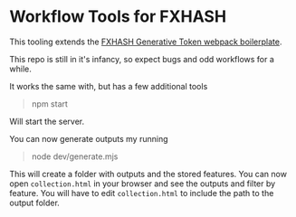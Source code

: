Workflow Tools for FXHASH
================

This tooling extends the [FXHASH Generative Token webpack boilerplate](https://github.com/fxhash/fxhash-webpack-boilerplate). 

This repo is still in it's infancy, so expect bugs and odd workflows for a while.

It works the same with, but has a few additional tools

> npm start

Will start the server. 

You can now generate outputs my running

> node dev/generate.mjs

This will create a folder with outputs and the stored features. You can now open `collection.html` in your browser and see the outputs and filter by feature. You will have to edit `collection.html` to include the path to the output folder.